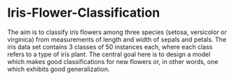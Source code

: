 # Iris-Flower-Classification
The aim is to classify iris flowers among three species (setosa, versicolor or virginica) from measurements of length and width of sepals and petals.  The iris data set contains 3 classes of 50 instances each, where each class refers to a type of iris plant.  The central goal here is to design a model which makes good classifications for new flowers or, in other words, one which exhibits good generalization.
